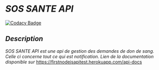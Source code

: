 # _SOS SANTE API_

[![Codacy Badge](https://api.codacy.com/project/badge/Grade/39e495bb97884b169bc8d5e996693c69)](https://app.codacy.com/app/ndoyeahmed/sos_sante_api?utm_source=github.com&utm_medium=referral&utm_content=ndoyeahmed/sos_sante_api&utm_campaign=Badge_Grade_Dashboard)

## _Description_

_SOS SANTE API est une api de gestion des demandes de don de sang._
_Celle ci concerne tout ce qui est notification._ 
_Lien de la documentation disponible sur_ https://firstnodejsapitest.herokuapp.com/api-docs
